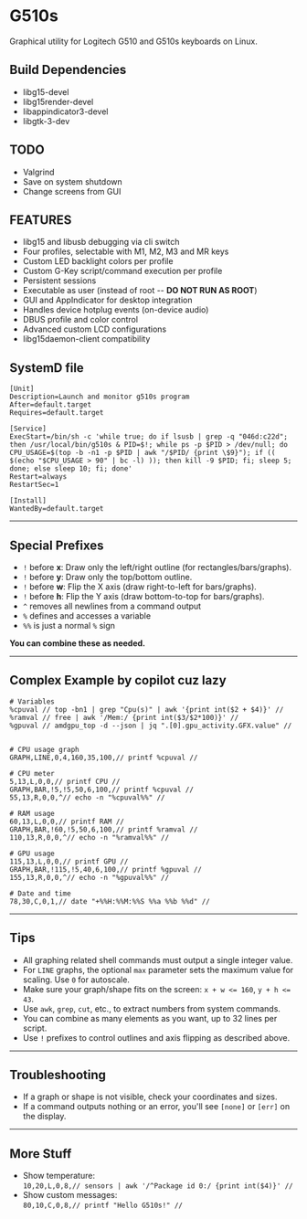 # G510s

Graphical utility for Logitech G510 and G510s keyboards on Linux.

## Build Dependencies

* libg15-devel
* libg15render-devel
* libappindicator3-devel
* libgtk-3-dev

## TODO

* Valgrind
* Save on system shutdown
* Change screens from GUI

## FEATURES

* libg15 and libusb debugging via cli switch
* Four profiles, selectable with M1, M2, M3 and MR keys
* Custom LED backlight colors per profile
* Custom G-Key script/command execution per profile
* Persistent sessions
* Executable as user (instead of root -- **DO NOT RUN AS ROOT**)
* GUI and AppIndicator for desktop integration
* Handles device hotplug events (on-device audio)
* DBUS profile and color control
* Advanced custom LCD configurations
* libg15daemon-client compatibility

## SystemD file

```systemd
[Unit]
Description=Launch and monitor g510s program
After=default.target
Requires=default.target

[Service]
ExecStart=/bin/sh -c 'while true; do if lsusb | grep -q "046d:c22d"; then /usr/local/bin/g510s & PID=$!; while ps -p $PID > /dev/null; do CPU_USAGE=$(top -b -n1 -p $PID | awk "/$PID/ {print \$9}"); if (( $(echo "$CPU_USAGE > 90" | bc -l) )); then kill -9 $PID; fi; sleep 5; done; else sleep 10; fi; done'
Restart=always
RestartSec=1

[Install]
WantedBy=default.target
```

---

## Special Prefixes

* `!` before **x**: Draw only the left/right outline (for rectangles/bars/graphs).
* `!` before **y**: Draw only the top/bottom outline.
* `!` before **w**: Flip the X axis (draw right-to-left for bars/graphs).
* `!` before **h**: Flip the Y axis (draw bottom-to-top for bars/graphs).
* `^` removes all newlines from a command output
* `%` defines and accesses a variable
* `%%` is just a normal `%` sign

**You can combine these as needed.**

---

## Complex Example by copilot cuz lazy

```plaintext
# Variables
%cpuval // top -bn1 | grep "Cpu(s)" | awk '{print int($2 + $4)}' //
%ramval // free | awk '/Mem:/ {print int($3/$2*100)}' //
%gpuval // amdgpu_top -d --json | jq ".[0].gpu_activity.GFX.value" //


# CPU usage graph
GRAPH,LINE,0,4,160,35,100,// printf %cpuval //

# CPU meter
5,13,L,0,0,// printf CPU //
GRAPH,BAR,!5,!5,50,6,100,// printf %cpuval //
55,13,R,0,0,^// echo -n "%cpuval%%" //

# RAM usage
60,13,L,0,0,// printf RAM //
GRAPH,BAR,!60,!5,50,6,100,// printf %ramval //
110,13,R,0,0,^// echo -n "%ramval%%" //

# GPU usage
115,13,L,0,0,// printf GPU //
GRAPH,BAR,!115,!5,40,6,100,// printf %gpuval //
155,13,R,0,0,^// echo -n "%gpuval%%" //

# Date and time
78,30,C,0,1,// date "+%%H:%%M:%%S %%a %%b %%d" //
```

---

## Tips

* All graphing related shell commands must output a single integer value.
* For `LINE` graphs, the optional `max` parameter sets the maximum value for scaling. Use `0` for autoscale.
* Make sure your graph/shape fits on the screen: `x + w <= 160`, `y + h <= 43`.
* Use `awk`, `grep`, `cut`, etc., to extract numbers from system commands.
* You can combine as many elements as you want, up to 32 lines per script.
* Use `!` prefixes to control outlines and axis flipping as described above.

---

## Troubleshooting

* If a graph or shape is not visible, check your coordinates and sizes.
* If a command outputs nothing or an error, you'll see `[none]` or `[err]` on the display.

---

## More Stuff

* Show temperature:  
  `10,20,L,0,8,// sensors | awk '/^Package id 0:/ {print int($4)}' //`
* Show custom messages:  
  `80,10,C,0,8,// printf "Hello G510s!" //`

